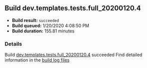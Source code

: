 ## Build dev.templates.tests.full_20200120.4
- **Build result:** `succeeded`
- **Build queued:** 1/20/2020 4:08:50 PM
- **Build duration:** 155.81 minutes
### Details
Build [dev.templates.tests.full_20200120.4](https://winappstudio.visualstudio.com/web/build.aspx?pcguid=a4ef43be-68ce-4195-a619-079b4d9834c2&builduri=vstfs%3a%2f%2f%2fBuild%2fBuild%2f32606) succeeded
Find detailed information in the [build log files]()
